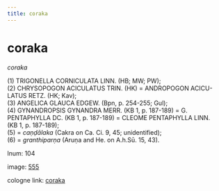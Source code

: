 ```yaml
---
title: coraka
---
```


# coraka

<i>coraka</i>  <div n="P" />(1) <bot>TRIGONELLA CORNICULATA LINN.</bot> (HB; MW; PW); <div n="P" />(2) <bot>CHRYSOPOGON ACICULATUS TRIN.</bot> (HK) = <bot>ANDROPOGON ACICU- <div n="lb" />LATUS RETZ.</bot> (HK; Kav); <div n="P" />(3) <bot>ANGELICA GLAUCA EDGEW.</bot> (Bpn, p. 254-255; Gul); <div n="P" />(4) <bot>GYNANDROPSIS GYNANDRA MERR.</bot> (KB 1, p. 187-189) = <bot>G. <div n="lb" />PENTAPHYLLA DC.</bot> (KB 1, p. 187-189) = <bot>CLEOME PENTAPHYLLA LINN.</bot> <div n="lb" />(KB 1, p. 187-189); <div n="P" />(5) = <i>caṇḍālaka</i> (Cakra on Ca. Ci. 9, 45; unidentified); <div n="P" />(6) = <i>granthiparṇa</i> (Aruṇa and He. on <bot>A.</bot>h.Sū. 15, 43).

lnum: 104

image: [555](https://www.sanskrit-lexicon.uni-koeln.de/scans/csl-apidev/servepdf.php?dict=snp&page=555)

cologne link: [coraka](https://sanskrit-lexicon.uni-koeln.de/scans/csl-apidev/getword.php?dict=snp&key=coraka)

